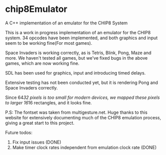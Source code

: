 # chip8Emulator
A C++ implementation of an  emulator for the CHIP8 System

This is a work in progress implementation of an emulator for the CHIP8 system. 34 opcodes have been implemented, and both graphics and input seem to be working fine(For most games).

Space Invaders is working correctly, as is Tetris, Blink, Pong, Maze and more. We haven't tested all games, but we've fixed bugs in the above games, which are now working fine.

SDL has been used for graphics, input and introducing timed delays.

Extensive testing has not been conducted yet, but it is rendering Pong and Space Invaders correctly.

Since 64*32 pixels is too small for modern devices, we mapped these pixels to larger 16*16 rectangles, and it looks fine.

P.S: The fontset was taken from multigesture.net. Huge thanks to this website for extensively documenting much of the CHIP8 emulation process, giving a great start to this project.

Future todos:
1. Fix input issues (DONE)
2. Make timer clock rates independent from emulation clock rate  (DONE)

